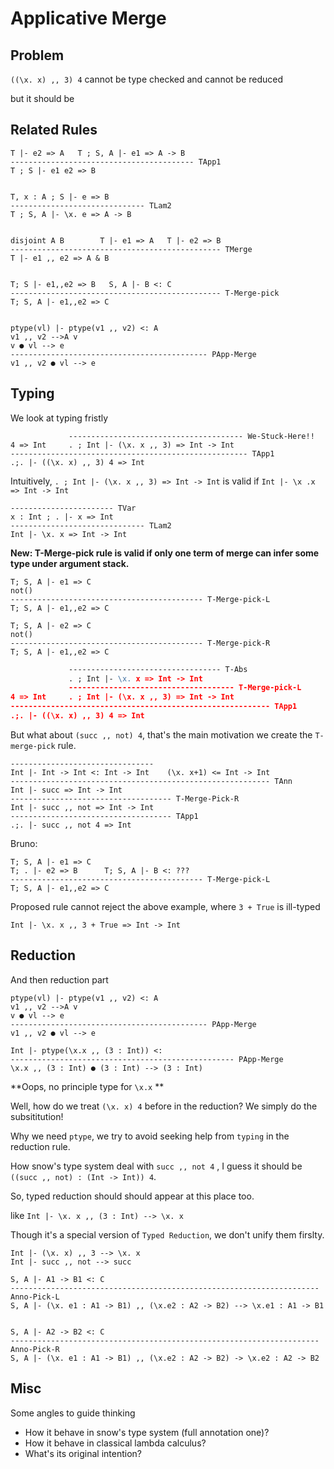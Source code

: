 # Applicative Merge

## Problem

`((\x. x) ,, 3) 4` cannot be type checked and cannot be reduced

but it should be

## Related Rules

```
T |- e2 => A   T ; S, A |- e1 => A -> B
----------------------------------------- TApp1
T ; S |- e1 e2 => B


T, x : A ; S |- e => B
------------------------------ TLam2
T ; S, A |- \x. e => A -> B


disjoint A B        T |- e1 => A   T |- e2 => B
----------------------------------------------- TMerge
T |- e1 ,, e2 => A & B


T; S |- e1,,e2 => B   S, A |- B <: C
----------------------------------------------- T-Merge-pick
T; S, A |- e1,,e2 => C


ptype(vl) |- ptype(v1 ,, v2) <: A
v1 ,, v2 -->A v
v ● vl --> e
-------------------------------------------- PApp-Merge
v1 ,, v2 ● vl --> e
```

## Typing

We look at typing fristly

```
             --------------------------------------- We-Stuck-Here!!
4 => Int     . ; Int |- (\x. x ,, 3) => Int -> Int
----------------------------------------------------- TApp1
.;. |- ((\x. x) ,, 3) 4 => Int
```

Intuitively,  `. ; Int |- (\x. x ,, 3) => Int -> Int`  is valid if `Int |- \x .x => Int -> Int`

```
----------------------- TVar
x : Int ; . |- x => Int
------------------------------ TLam2
Int |- \x. x => Int -> Int
```

**New: T-Merge-pick rule is valid if only one term of merge can infer some type under argument stack.**

```
T; S, A |- e1 => C
not()
------------------------------------------- T-Merge-pick-L
T; S, A |- e1,,e2 => C

T; S, A |- e2 => C
not()
------------------------------------------- T-Merge-pick-R
T; S, A |- e1,,e2 => C
```

```4 => Int     . ; Int |- (\x. x ,, 3) => Int -> Int
             ---------------------------------- T-Abs
             . ; Int |- \x. x => Int -> Int
             ------------------------------------- T-Merge-pick-L
4 => Int     . ; Int |- (\x. x ,, 3) => Int -> Int
---------------------------------------------------------- TApp1
.;. |- ((\x. x) ,, 3) 4 => Int
```

But what about `(succ ,, not) 4`,  that's the main motivation we create the `T-merge-pick` rule.

```
--------------------------------
Int |- Int -> Int <: Int -> Int    (\x. x+1) <= Int -> Int
---------------------------------------------------------- TAnn
Int |- succ => Int -> Int
------------------------------------ T-Merge-Pick-R
Int |- succ ,, not => Int -> Int
------------------------------------ TApp1
.;. |- succ ,, not 4 => Int
```

Bruno:

```
T; S, A |- e1 => C
T; . |- e2 => B      T; S, A |- B <: ??? 
------------------------------------------- T-Merge-pick-L
T; S, A |- e1,,e2 => C
```

Proposed rule cannot reject the above example, where `3 + True` is ill-typed

```
Int |- \x. x ,, 3 + True => Int -> Int
```

## Reduction

And then reduction part

```
ptype(vl) |- ptype(v1 ,, v2) <: A
v1 ,, v2 -->A v
v ● vl --> e
-------------------------------------------- PApp-Merge
v1 ,, v2 ● vl --> e
```

```
Int |- ptype(\x.x ,, (3 : Int)) <: 
-------------------------------------------------- PApp-Merge
\x.x ,, (3 : Int) ● (3 : Int) --> (3 : Int)
```

**Oops, no principle type for `\x.x` **

Well, how do we treat `(\x. x) 4` before in the reduction? We simply do the subsititution!

Why we need `ptype`, we try to avoid seeking help from `typing` in the reduction rule.

How snow's type system deal with `succ ,, not 4` , I guess it should be `((succ ,, not) : (Int -> Int)) 4`.

So, typed reduction should should appear at this place too.

like `Int |- \x. x ,, (3 : Int) --> \x. x`

Though it's a special version of `Typed Reduction`, we don't unify them firslty.

```
Int |- (\x. x) ,, 3 --> \x. x
Int |- succ ,, not --> succ
```

```
S, A |- A1 -> B1 <: C
--------------------------------------------------------------------- Anno-Pick-L
S, A |- (\x. e1 : A1 -> B1) ,, (\x.e2 : A2 -> B2) --> \x.e1 : A1 -> B1


S, A |- A2 -> B2 <: C
--------------------------------------------------------------------- Anno-Pick-R
S, A |- (\x. e1 : A1 -> B1) ,, (\x.e2 : A2 -> B2) -> \x.e2 : A2 -> B2
```

## Misc

Some angles to guide thinking

* How it behave in snow's type system (full annotation one)?
* How it behave in classical lambda calculus?
* What's its original intention?